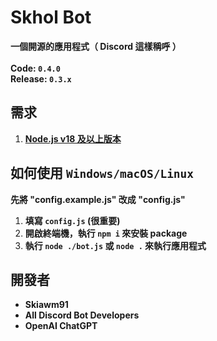 # Skhol Bot
**一個開源的應用程式（ Discord 這樣稱呼 ）
<br/><br/>
Code: `0.4.0`
<br/>
Release: `0.3.x`**
## 需求
1. **[Node.js v18 及以上版本](https://nodejs.org/en/download/prebuilt-installer)**
## 如何使用 `Windows/macOS/Linux`
**先將 "config.example.js" 改成 "config.js"**
1. **填寫 `config.js` (很重要)**
2. **開啟終端機，執行 `npm i` 來安裝 package**
3. **執行 `node ./bot.js` 或 `node .` 來執行應用程式**
## 開發者
* **Skiawm91**
* **All Discord Bot Developers**
* **OpenAI ChatGPT**
